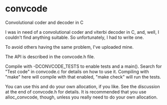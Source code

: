 # convcode
Convolutional coder and decoder in C

I was in need of a convolutional coder and viterbi decoder in C, and,
well, I couldn't find anything suitable.  So unfortunately, I had to
write one.

To avoid others having the same problem, I've uploaded mine.

The API is described in the convcode.h file.

Compile with -DCONVCODE_TESTS to enable tests and a main().  Search
for "Test code" in convcode.c for details on how to use it.  Compiling
with "make" here will compile with that enabled, "make check" will run
the tests.

You can use this and do your own allocation, if you like.  See the
discussion at the end of convcode.h for details.  It is recommended
that you use alloc_convcode, though, unless you really need to do your
own allocation.